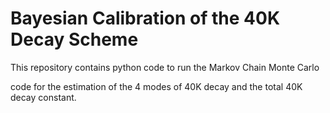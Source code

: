 # Bayesian Calibration of the 40K Decay Scheme
This repository contains python code to run the Markov Chain Monte Carlo 

code for the estimation of the 4 modes of 40K decay and the total 40K decay constant. 


